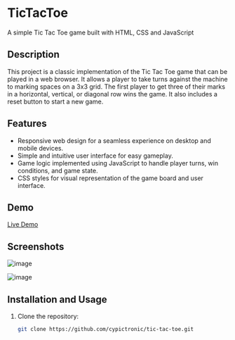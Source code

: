 # TicTacToe
A simple Tic Tac Toe game built with HTML, CSS and JavaScript

## Description

This project is a classic implementation of the Tic Tac Toe game that can be played in a web browser. It allows a player to take turns against the machine to marking spaces on a 3x3 grid. The first player to get three of their marks in a horizontal, vertical, or diagonal row wins the game. It also includes a reset button to start a new game.

## Features

- Responsive web design for a seamless experience on desktop and mobile devices.
- Simple and intuitive user interface for easy gameplay.
- Game logic implemented using JavaScript to handle player turns, win conditions, and game state.
- CSS styles for visual representation of the game board and user interface.

## Demo

[Live Demo](https://example.pagina.com)

## Screenshots

![image](https://github.com/Cypictronic/TicTacToe/assets/31568449/98c282c5-fa90-400b-9ed9-71354a0b2553)

![image](https://github.com/Cypictronic/TicTacToe/assets/31568449/0dd232b8-d82f-4983-92aa-f810e5e784f3)



## Installation and Usage

1. Clone the repository:

   ```bash
   git clone https://github.com/cypictronic/tic-tac-toe.git
